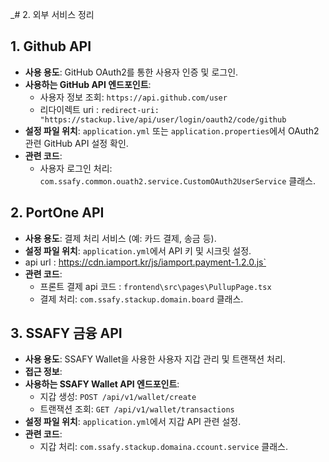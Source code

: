 _# 2. 외부 서비스 정리

## 1. Github API

- **사용 용도**: GitHub OAuth2를 통한 사용자 인증 및 로그인.
- **사용하는 GitHub API 엔드포인트**:
    - 사용자 정보 조회: `https://api.github.com/user`
    - 리다이렉트 uri :  `redirect-uri: "https://stackup.live/api/user/login/oauth2/code/github`
- **설정 파일 위치**: `application.yml` 또는 `application.properties`에서 OAuth2 관련 GitHub API 설정 확인.
- **관련 코드**:
    - 사용자 로그인 처리: `com.ssafy.common.ouath2.service.CustomOAuth2UserService` 클래스.

## 2. PortOne API

- **사용 용도**: 결제 처리 서비스 (예: 카드 결제, 송금 등).
- **설정 파일 위치**: `application.yml`에서 API 키 및 시크릿 설정.
- api url : https://cdn.iamport.kr/js/iamport.payment-1.2.0.js`
- **관련 코드**:
    - 프론트 결제 api 코드 : `frontend\src\pages\PullupPage.tsx` 
    - 결제 처리: `com.ssafy.stackup.domain.board` 클래스.

## 3. SSAFY 금융 API

- **사용 용도**: SSAFY Wallet을 사용한 사용자 지갑 관리 및 트랜잭션 처리.
- **접근 정보**:
- **사용하는 SSAFY Wallet API 엔드포인트**:
    - 지갑 생성: `POST /api/v1/wallet/create`
    - 트랜잭션 조회: `GET /api/v1/wallet/transactions`
- **설정 파일 위치**: `application.yml`에서 지갑 API 관련 설정.
- **관련 코드**:
    - 지갑 처리: `com.ssafy.stackup.domaina.ccount.service` 클래스.

